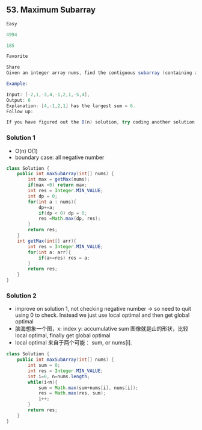 ## 53. Maximum Subarray
```java
Easy

4994

185

Favorite

Share
Given an integer array nums, find the contiguous subarray (containing at least one number) which has the largest sum and return its sum.

Example:

Input: [-2,1,-3,4,-1,2,1,-5,4],
Output: 6
Explanation: [4,-1,2,1] has the largest sum = 6.
Follow up:

If you have figured out the O(n) solution, try coding another solution using the divide and conquer approach, which is more subtle.
```

### Solution 1
- O(n) O(1)
- boundary case: all negative number
```java
class Solution {
    public int maxSubArray(int[] nums) {
        int max = getMax(nums);
        if(max <0) return max;
        int res = Integer.MIN_VALUE;
        int dp = 0;
        for(int a : nums){
            dp+=a;
            if(dp < 0) dp = 0;
            res =Math.max(dp, res);
        }
        return res;
    }
    int getMax(int[] arr){
        int res = Integer.MIN_VALUE;
        for(int a: arr){
            if(a>=res) res = a;
        }
        return res;
    }
}
```

### Solution 2
- improve on solution 1, not checking negative number -> so need to quit using 0 to check. Instead we just use local optimal and then get global optimal
- 脑海想象一个图，x: index y: accumulative sum 图像就是山的形状，比较local optimal, finally get global optimal
- local optimal 来自于两个可能： sum, or nums[i].
```java
class Solution {
    public int maxSubArray(int[] nums) {
        int sum = 0;
        int res = Integer.MIN_VALUE;
        int i=0, n=nums.length;
        while(i<n){
            sum = Math.max(sum+nums[i], nums[i]);
            res = Math.max(res, sum);
            i++;
        }
        return res;
    }
}
```

